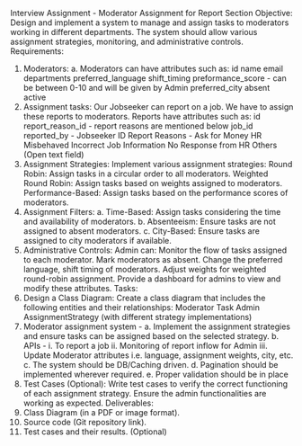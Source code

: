 Interview Assignment - Moderator Assignment for Report Section
Objective:
Design and implement a system to manage and assign tasks to moderators working in different departments. The system should allow
various assignment strategies, monitoring, and administrative controls.
Requirements:
1. Moderators:
a. Moderators can have attributes such as:
id
name
email
departments
preferred_language
shift_timing
preformance_score - can be between 0-10 and will be given by Admin
preferred_city
absent
active
2. Assignment tasks:
Our Jobseeker can report on a job. We have to assign these reports to moderators.
Reports have attributes such as:
id
report_reason_id - report reasons are mentioned below
job_id
reported_by - Jobseeker ID
Report Reasons -
Ask for Money
HR Misbehaved
Incorrect Job Information
No Response from HR
Others (Open text field)
3. Assignment Strategies:
Implement various assignment strategies:
Round Robin: Assign tasks in a circular order to all moderators.
Weighted Round Robin: Assign tasks based on weights assigned to moderators.
Performance-Based: Assign tasks based on the performance scores of moderators.
4. Assignment Filters:
a. Time-Based: Assign tasks considering the time and availability of moderators.
b. Absenteeism: Ensure tasks are not assigned to absent moderators.
c. City-Based: Ensure tasks are assigned to city moderators if available.
5. Administrative Controls:
Admin can:
Monitor the flow of tasks assigned to each moderator.
Mark moderators as absent.
Change the preferred language, shift timing of moderators.
Adjust weights for weighted round-robin assignment.
Provide a dashboard for admins to view and modify these attributes.
Tasks:
1. Design a Class Diagram:
Create a class diagram that includes the following entities and their relationships:
Moderator
Task
Admin
AssignmentStrategy (with different strategy implementations)
2. Moderator assignment system -
a. Implement the assignment strategies and ensure tasks can be assigned based on the selected strategy.
b. APIs -
i. To report a job
ii. Monitoring of report inflow for Admin
iii. Update Moderator attributes i.e. language, assignment weights, city, etc.
c. The system should be DB/Caching driven.
d. Pagination should be implemented wherever required.
e. Proper validation should be in place
3. Test Cases (Optional):
Write test cases to verify the correct functioning of each assignment strategy.
Ensure the admin functionalities are working as expected.
Deliverables:
1. Class Diagram (in a PDF or image format).
2. Source code (Git repository link).
3. Test cases and their results. (Optional)
